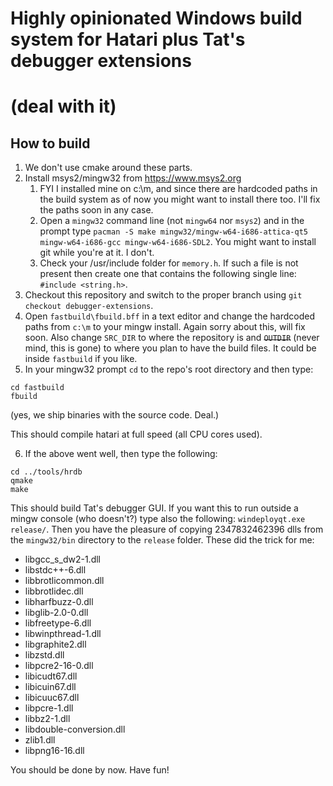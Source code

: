 # Highly opinionated Windows build system for Hatari plus Tat's debugger extensions
# (deal with it)

## How to build

1. We don't use cmake around these parts.
1. Install msys2/mingw32 from https://www.msys2.org
   1. FYI I installed mine on c:\m, and since there are hardcoded paths in the
build system as of now you might want to install there too. I'll fix the paths
soon in any case.
   1. Open a ```mingw32``` command line (not ```mingw64``` nor ```msys2```) and
in the prompt type ```pacman -S make mingw32/mingw-w64-i686-attica-qt5
mingw-w64-i686-gcc mingw-w64-i686-SDL2```. You might want to install git while
you're at it. I don't.
   1. Check your /usr/include folder for ```memory.h```. If such a file is not present then create one that contains the following single line: ```#include <string.h>```.
1. Checkout this repository and switch to the proper branch using ```git
checkout debugger-extensions```.
1. Open ```fastbuild\fbuild.bff``` in a text editor and change the hardcoded
paths from ```c:\m``` to your mingw install. Again sorry about this, will fix
soon. Also change ```SRC_DIR``` to where the repository is and ~~```OUTDIR```~~ (never mind, this is gone) to
where you plan to have the build files. It could be inside ```fastbuild``` if you
like.
1. In your mingw32 prompt ```cd``` to the repo's root directory and then type:
```
cd fastbuild
fbuild
```
(yes, we ship binaries with the source code. Deal.)

This should compile hatari at full speed (all CPU cores used).

6. If the above went well, then type the following:
```
cd ../tools/hrdb
qmake
make
```
This should build Tat's debugger GUI. If you want this to run outside a mingw
console (who doesn't?) type also the following: ```windeployqt.exe
release/```. Then you have the pleasure of copying 2347832462396 dlls from the
```mingw32/bin``` directory to the ```release``` folder. These did the trick
for me:
   * libgcc_s_dw2-1.dll
   * libstdc++-6.dll
   * libbrotlicommon.dll
   * libbrotlidec.dll
   * libharfbuzz-0.dll
   * libglib-2.0-0.dll
   * libfreetype-6.dll
   * libwinpthread-1.dll
   * libgraphite2.dll
   * libzstd.dll
   * libpcre2-16-0.dll
   * libicudt67.dll
   * libicuin67.dll
   * libicuuc67.dll
   * libpcre-1.dll
   * libbz2-1.dll
   * libdouble-conversion.dll
   * zlib1.dll
   * libpng16-16.dll

You should be done by now. Have fun!
